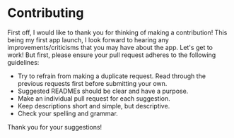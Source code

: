 # Contributing

First off, I would like to thank you for thinking of making a contribution! This being my first app launch, I look forward to hearing any improvements/criticisms that you may have about the app.
Let's get to work! But first, please ensure your pull request adheres to the following guidelines:

- Try to refrain from making a duplicate request. Read through the previous requests first before submitting your own.
- Suggested READMEs should be clear and have a purpose.
- Make an individual pull request for each suggestion.
- Keep descriptions short and simple, but descriptive.
- Check your spelling and grammar.

Thank you for your suggestions!
